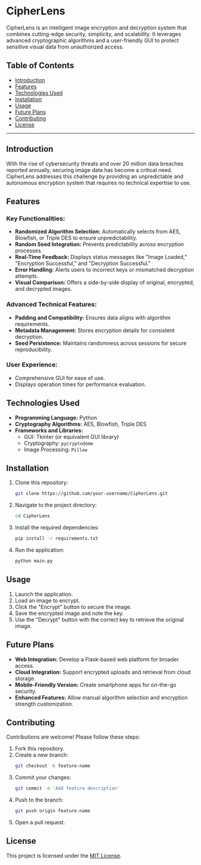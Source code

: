 # CipherLens
CipherLens is an intelligent image encryption and decryption system that combines cutting-edge security, simplicity, and scalability. It leverages advanced cryptographic algorithms and a user-friendly GUI to protect sensitive visual data from unauthorized access.

## Table of Contents
- [Introduction](#introduction)
- [Features](#features)
- [Technologies Used](#technologies-used)
- [Installation](#installation)
- [Usage](#usage)
- [Future Plans](#future-plans)
- [Contributing](#contributing)
- [License](#license)

---

## Introduction
With the rise of cybersecurity threats and over 20 million data breaches reported annually, securing image data has become a critical need. CipherLens addresses this challenge by providing an unpredictable and autonomous encryption system that requires no technical expertise to use.

## Features
### Key Functionalities:
- **Randomized Algorithm Selection:** Automatically selects from AES, Blowfish, or Triple DES to ensure unpredictability.
- **Random Seed Integration:** Prevents predictability across encryption processes.
- **Real-Time Feedback:** Displays status messages like "Image Loaded," "Encryption Successful," and "Decryption Successful."
- **Error Handling:** Alerts users to incorrect keys or mismatched decryption attempts.
- **Visual Comparison:** Offers a side-by-side display of original, encrypted, and decrypted images.

### Advanced Technical Features:
- **Padding and Compatibility:** Ensures data aligns with algorithm requirements.
- **Metadata Management:** Stores encryption details for consistent decryption.
- **Seed Persistence:** Maintains randomness across sessions for secure reproducibility.

### User Experience:
- Comprehensive GUI for ease of use.
- Displays operation times for performance evaluation.

## Technologies Used
- **Programming Language:** Python
- **Cryptography Algorithms:** AES, Blowfish, Triple DES
- **Frameworks and Libraries:**
  - GUI: Tkinter (or equivalent GUI library)
  - Cryptography: `pycryptodome`
  - Image Processing: `Pillow`

## Installation
1. Clone this repository:
   ```bash
   git clone https://github.com/your-username/CipherLens.git
   ```
2. Navigate to the project directory:
   ```bash
   cd CipherLens
   ```
3. Install the required dependencies:
   ```bash
   pip install -r requirements.txt
   ```
4. Run the application:
   ```bash
   python main.py
   ```

## Usage
1. Launch the application.
2. Load an image to encrypt.
3. Click the "Encrypt" button to secure the image.
4. Save the encrypted image and note the key.
5. Use the "Decrypt" button with the correct key to retrieve the original image.

## Future Plans
- **Web Integration:** Develop a Flask-based web platform for broader access.
- **Cloud Integration:** Support encrypted uploads and retrieval from cloud storage.
- **Mobile-Friendly Version:** Create smartphone apps for on-the-go security.
- **Enhanced Features:** Allow manual algorithm selection and encryption strength customization.

## Contributing
Contributions are welcome! Please follow these steps:
1. Fork this repository.
2. Create a new branch:
   ```bash
   git checkout -b feature-name
   ```
3. Commit your changes:
   ```bash
   git commit -m 'Add feature description'
   ```
4. Push to the branch:
   ```bash
   git push origin feature-name
   ```
5. Open a pull request.

## License
This project is licensed under the [MIT License](LICENSE).
